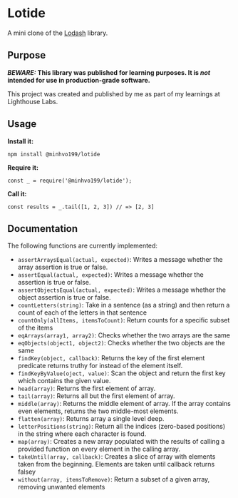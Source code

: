 # Lotide

A mini clone of the [Lodash](https://lodash.com) library.

## Purpose

**_BEWARE:_ This library was published for learning purposes. It is _not_ intended for use in production-grade software.**

This project was created and published by me as part of my learnings at Lighthouse Labs. 

## Usage

**Install it:**

`npm install @minhvo199/lotide`

**Require it:**

`const _ = require('@minhvo199/lotide');`

**Call it:**

`const results = _.tail([1, 2, 3]) // => [2, 3]`

## Documentation

The following functions are currently implemented:

* `assertArraysEqual(actual, expected)`: Writes a message whether the array assertion is true or false.
* `assertEqual(actual, expected)`: Writes a message whether the assertion is true or false.
* `assertObjectsEqual(actual, expected)`: Writes a message whether the object assertion is true or false.
* `countLetters(string)`: Take in a sentence (as a string) and then return a count of each of the letters in that sentence
* `countOnly(allItems, itemsToCount)`: Return counts for a specific subset of the items
* `eqArrays(array1, array2)`: Checks whether the two arrays are the same
* `eqObjects(object1, object2)`: Checks whether the two objects are the same
* `findKey(object, callback)`: Returns the key of the first element predicate returns truthy for instead of the element itself.
* `findKeyByValue(oject, value)`: Scan the object and return the first key which contains the given value.
* `head(array)`: Returns the first element of array.
* `tail(array)`: Returns all but the first element of array.
* `middle(array)`: Returns the middle element of array. If the array contains even elements, returns the two middle-most elements.
* `flatten(array)`: Returns array a single level deep.
* `letterPositions(string)`: Return all the indices (zero-based positions) in the string where each character is found.
* `map(array)`: Creates a new array populated with the results of calling a provided function on every element in the calling array.
* `takeUntil(array, callback)`: Creates a slice of array with elements taken from the beginning. Elements are taken until callback returns falsey
* `without(array, itemsToRemove)`: Return a subset of a given array, removing unwanted elements